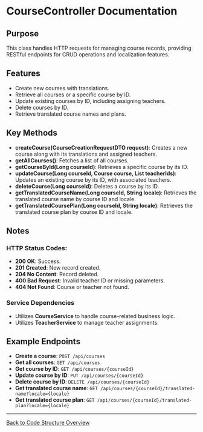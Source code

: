 # CourseController Documentation

## Purpose

This class handles HTTP requests for managing course records, providing RESTful endpoints for CRUD operations and localization features.

## Features

- Create new courses with translations.
- Retrieve all courses or a specific course by ID.
- Update existing courses by ID, including assigning teachers.
- Delete courses by ID.
- Retrieve translated course names and plans.

## Key Methods

- **createCourse(CourseCreationRequestDTO request)**: Creates a new course along with its translations and assigned teachers.
- **getAllCourses()**: Fetches a list of all courses.
- **getCourseById(Long courseId)**: Retrieves a specific course by its ID.
- **updateCourse(Long courseId, Course course, List<Long> teacherIds)**: Updates an existing course by its ID, with associated teachers.
- **deleteCourse(Long courseId)**: Deletes a course by its ID.
- **getTranslatedCourseName(Long courseId, String locale)**: Retrieves the translated course name by course ID and locale.
- **getTranslatedCoursePlan(Long courseId, String locale)**: Retrieves the translated course plan by course ID and locale.

## Notes

### HTTP Status Codes:

- **200 OK**: Success.
- **201 Created**: New record created.
- **204 No Content**: Record deleted.
- **400 Bad Request**: Invalid teacher ID or missing parameters.
- **404 Not Found**: Course or teacher not found.

### Service Dependencies

- Utilizes **CourseService** to handle course-related business logic.
- Utilizes **TeacherService** to manage teacher assignments.

## Example Endpoints

- **Create a course**: `POST /api/courses`
- **Get all courses**: `GET /api/courses`
- **Get course by ID**: `GET /api/courses/{courseId}`
- **Update course by ID**: `PUT /api/courses/{courseId}`
- **Delete course by ID**: `DELETE /api/courses/{courseId}`
- **Get translated course name**: `GET /api/courses/{courseId}/translated-name?locale={locale}`
- **Get translated course plan**: `GET /api/courses/{courseId}/translated-plan?locale={locale}`

---

[Back to Code Structure Overview](../../code-structure/code-structure.md)


